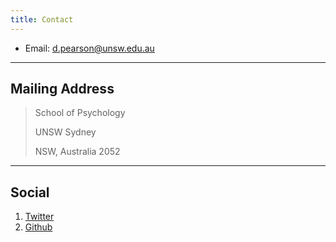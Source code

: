 ```yaml
---
title: Contact
---
```


* Email: [d.pearson@unsw.edu.au](mailto:d.pearson@unsw.edu.au)

---

## Mailing Address

> School of Psychology
>
> UNSW Sydney
>
> NSW, Australia 2052

---

## Social

1. [Twitter](http://www.twitter.com/danpearsonpsyc)
2. [Github](https://github.com/danielpearson90/)
